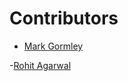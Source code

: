 ﻿# Contributors
 
- [Mark Gormley](https://github.com/gormleymark)

-[Rohit Agarwal](https://github.com/agarwalr98)
